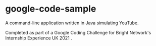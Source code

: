 # google-code-sample

A command-line application written in Java simulating YouTube.

Completed as part of a Google Coding Challenge for Bright Network's Internship Experience UK 2021 . 
